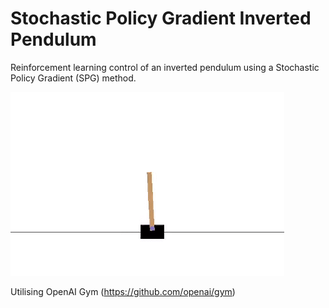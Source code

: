 # Stochastic Policy Gradient Inverted Pendulum
Reinforcement learning control of an inverted pendulum using a Stochastic Policy Gradient (SPG) method. 

![alt text](https://github.com/V1cVan/DeepRL_InvertedPendulum/blob/main/Pendulum.gif)

Utilising OpenAI Gym (https://github.com/openai/gym)
